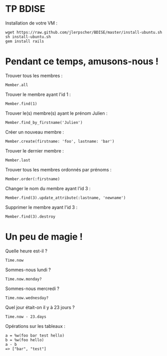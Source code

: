 TP BDISE
=====

Installation de votre VM :

```
wget https://raw.github.com/jlerpscher/BDISE/master/install-ubuntu.sh
sh install-ubuntu.sh
gem install rails
```

Pendant ce temps, amusons-nous !
=====

Trouver tous les membres :
```
Member.all
```

Trouver le membre ayant l'id 1 :
```
Member.find(1)
```

Trouver le(s) membre(s) ayant le prénom Julien :
```
Member.find_by_firstname('Julien')
```

Créer un nouveau membre :
```
Member.create(firstname: 'foo', lastname: 'bar')
```

Trouver le dernier membre :
```
Member.last
```

Trouver tous les membres ordonnés par prénoms :
```
Member.order(:firstname)
```

Changer le nom du membre ayant l'id 3 :
```
Member.fin­d(3).updat­e_attribut­e(:lastname, 'newname')­
```

Supprimer le membre ayant l'id 3 :
```
Member.find(3).destroy
```

Un peu de magie !
=====

Quelle heure est-il ?
```
Time.now
```

Sommes-nous lundi ?
```
Time.now.monday?
```
Sommes-nous mercredi ?
```
Time.now.wednesday?
```

Quel jour était-on il y à 23 jours ?
```
Time.now - 23.days
```

Opérations sur les tableaux : 
```
a = %w(foo bar test hello)
b = %w(foo hello)
a - b
=> ["bar", "test"]
```
